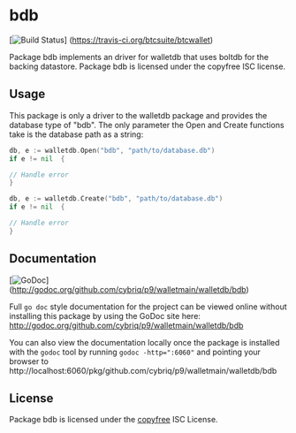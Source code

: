 bdb
===

[![Build Status](https://travis-ci.org/btcsuite/btcwallet.png?branch=master)]
(https://travis-ci.org/btcsuite/btcwallet)

Package bdb implements an driver for walletdb that uses boltdb for the backing
datastore. Package bdb is licensed under the copyfree ISC license.

## Usage

This package is only a driver to the walletdb package and provides the database
type of "bdb". The only parameter the Open and Create functions take is the
database path as a string:

```Go
db, e := walletdb.Open("bdb", "path/to/database.db")
if e != nil  {

// Handle error
}
```

```Go
db, e := walletdb.Create("bdb", "path/to/database.db")
if e != nil  {

// Handle error
}
```

## Documentation

[![GoDoc](https://godoc.org/github.com/cybriq/p9/walletmain/walletdb/bdb?status.png)]
(http://godoc.org/github.com/cybriq/p9/walletmain/walletdb/bdb)

Full `go doc` style documentation for the project can be viewed online without
installing this package by using the GoDoc site here:
http://godoc.org/github.com/cybriq/p9/walletmain/walletdb/bdb

You can also view the documentation locally once the package is installed with
the `godoc` tool by running `godoc -http=":6060"` and pointing your browser to
http://localhost:6060/pkg/github.com/cybriq/p9/walletmain/walletdb/bdb

## License

Package bdb is licensed under the [copyfree](http://copyfree.org) ISC License.
